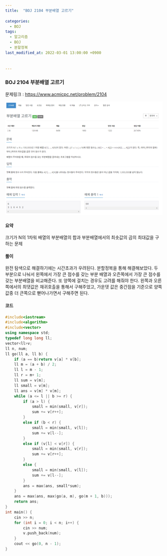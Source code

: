 ```yaml
---
title:  "BOJ 2104 부분배열 고르기"

categories:
  - BOJ
tags:
  - 알고리즘
  - BOJ
  - 분할정복
last_modified_at: 2022-03-01 13:00:00 +0900


---
```


### BOJ 2104 부분배열 고르기

문제링크 : <https://www.acmicpc.net/problem/2104>

![image-20220301182342542](/images/2022-03-01-BOJ2104/image-20220301182342542.png)

#### 요약

크기가 N의 1차워 배열의 부분배열의 합과 부분배열에서의 최솟값의 곱의 최대값을 구하는 문제

#### 풀이

완전 탐색으로 해결하기에는 시간초과가 우려된다.
분할정복을 통해 해결해보았다. 두 부분으로 나눠서 왼쪽에서 가장 큰 점수를 갖는 부분 배열과 오즌쪽에서 가장 큰 점수를 갖는 부분배열을 비교해준다. 또 양쪽에 걸치는 경우도 고려를 해줘야 한다.
왼쪽과 오른쪽에서의 최댓값은 재귀호출을 통해서 구해주었고, 가운뎃 값은 중간점을 기준으로 양쪽 값중 더 큰쪽으로 뻗어나가면서 구해주면 된다.

#### 코드 

```c++
#include<iostream>
#include<algorithm>
#include<vector>
using namespace std;
typedef long long ll;
vector<ll>v;
ll n, num;
ll go(ll a, ll b) {
	if (a == b)return v[a] * v[b];
	ll m = (a + b) / 2;
	ll l = m - 1;
	ll r = m+ 1;
	ll sum = v[m];
	ll small = v[m];
	ll ans = v[m] * v[m];
	while (a <= l || b >= r) {
		if (a > l) {
			small = min(small, v[r]);
			sum += v[r++];
		}
		else if (b < r) {
			small = min(small, v[l]);
			sum += v[l--];
		}
		else if (v[l] < v[r]) {
			small = min(small, v[r]);
			sum += v[r++];
		}
		else {
			small = min(small, v[l]);
			sum += v[l--];
		}
		ans = max(ans, small*sum);
	}
	ans = max(ans, max(go(a, m), go(m + 1, b)));
	return ans;
}
int main() {
	cin >> n;
	for (int i = 0; i < n; i++) {
		cin >> num;
		v.push_back(num);
	}
	cout << go(0, n - 1);
}
```

